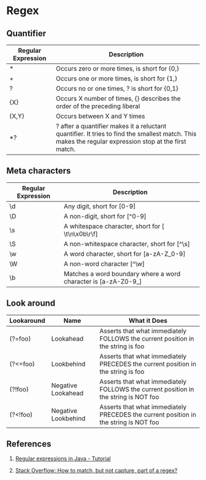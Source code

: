 # Regex

## Quantifier

|Regular Expression|	Description|
|---|---|
|* |Occurs zero or more times, is short for {0,}|
|+ |Occurs one or more times, is short for {1,}|
|? |Occurs no or one times, ? is short for {0,1}|
|{X} |Occurs X number of times, {} describes the order of the preceding liberal|
|{X,Y} |Occurs between X and Y times|
|\*? |? after a quantifier makes it a reluctant quantifier. It tries to find the smallest match. This makes the regular expression stop at the first match.|



## Meta characters

|Regular Expression|	Description|
|---|---|
|\d | Any digit, short for [0-9] |
|\D | A non-digit, short for [^0-9] |
|\s | A whitespace character, short for [ \t\n\x0b\r\f]|
|\S | A non-whitespace character, short for [^\s]|
|\w | A word character, short for [a-zA-Z_0-9]|
|\W | A non-word character [^\w]|
|\b | Matches a word boundary where a word character is [a-zA-Z0-9_]|

## Look around

|Lookaround  |    Name      |        What it Does                       |
|------------|--------------|-------------------------------------------|
|(?=foo)     |   Lookahead  | Asserts that what immediately FOLLOWS the current position in the string is foo|
|(?<=foo)    |   Lookbehind | Asserts that what immediately PRECEDES the current position in the string is foo|
|(?!foo)     |   Negative Lookahead  | Asserts that what immediately FOLLOWS the current position in the string is NOT foo|
|(?<!foo)    |   Negative Lookbehind  | Asserts that what immediately PRECEDES the current position in the string is NOT foo|

## References

1. [Regular expressions in Java - Tutorial](https://www.vogella.com/tutorials/JavaRegularExpressions/article.html)

1. [Stack Overflow: How to match, but not capture, part of a regex?](https://stackoverflow.com/questions/3926451/how-to-match-but-not-capture-part-of-a-regex)
